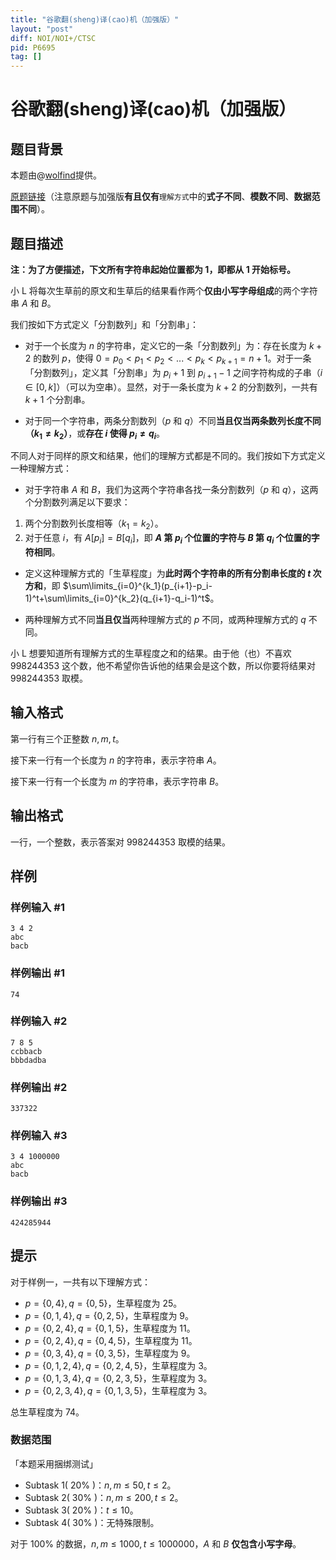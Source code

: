 ```yaml
---
title: "谷歌翻(sheng)译(cao)机（加强版）"
layout: "post"
diff: NOI/NOI+/CTSC
pid: P6695
tag: []
---
```

# 谷歌翻(sheng)译(cao)机（加强版）
## 题目背景

本题由@[wolfind](https://www.luogu.com.cn/user/104593)提供。

[原题链接](https://www.luogu.com.cn/problem/P6693)（注意原题与加强版**有且仅有**`理解方式`中的**式子不同**、**模数不同**、**数据范围不同**）。
## 题目描述

**注：为了方便描述，下文所有字符串起始位置都为 $1$，即都从 $1$ 开始标号。**

小 L 将每次生草前的原文和生草后的结果看作两个**仅由小写字母组成**的两个字符串 $A$ 和 $B$。

我们按如下方式定义「分割数列」和「分割串」：

- 对于一个长度为 $n$ 的字符串，定义它的一条「分割数列」为：存在长度为 $k+2$ 的数列 $p$，使得 $0=p_0<p_1<p_2<...<p_k<p_{k+1}=n+1$。对于一条「分割数列」，定义其「分割串」为 $p_i+1$ 到 $p_{i+1}-1$ 之间字符构成的子串（$i \in[0,k]$）（可以为空串）。显然，对于一条长度为 $k+2$ 的分割数列，一共有 $k+1$ 个分割串。

- 对于同一个字符串，两条分割数列（$p$ 和 $q$）不同**当且仅当两条数列长度不同（$k_1\neq k_2$）**，或**存在 $i$ 使得 $p_i\neq q_i$**。

不同人对于同样的原文和结果，他们的理解方式都是不同的。我们按如下方式定义一种理解方式：

- 对于字符串 $A$ 和 $B$，我们为这两个字符串各找一条分割数列（$p$ 和 $q$），这两个分割数列满足以下要求：
1. 两个分割数列长度相等（$k_1=k_2$）。
1. 对于任意 $i$，有 $A[p_i]=B[q_i]$，即 **$A$ 第 $p_i$ 个位置的字符与 $B$ 第 $q_i$ 个位置的字符相同**。

- 定义这种理解方式的「生草程度」为**此时两个字符串的所有分割串长度的 $t$ 次方和**，即 $\sum\limits_{i=0}^{k_1}(p_{i+1}-p_i-1)^t+\sum\limits_{i=0}^{k_2}(q_{i+1}-q_i-1)^t$。

- 两种理解方式不同**当且仅当**两种理解方式的 $p$ 不同，或两种理解方式的 $q$ 不同。

小 L 想要知道所有理解方式的生草程度之和的结果。由于他（也）不喜欢 $998244353$ 这个数，他不希望你告诉他的结果会是这个数，所以你要将结果对 $998244353$ 取模。
## 输入格式

第一行有三个正整数 $n,m,t$。

接下来一行有一个长度为 $n$ 的字符串，表示字符串 $A$。

接下来一行有一个长度为 $m$ 的字符串，表示字符串 $B$。
## 输出格式

一行，一个整数，表示答案对 $998244353$ 取模的结果。
## 样例

### 样例输入 #1
```
3 4 2
abc
bacb

```
### 样例输出 #1
```
74
```
### 样例输入 #2
```
7 8 5
ccbbacb
bbbdadba
```
### 样例输出 #2
```
337322
```
### 样例输入 #3
```
3 4 1000000
abc
bacb

```
### 样例输出 #3
```
424285944
```
## 提示

对于样例一，一共有以下理解方式：
+ $p=\{0,4\},q=\{0,5\}$，生草程度为 $25$。
+ $p=\{0,1,4\},q=\{0,2,5\}$，生草程度为 $9$。
+ $p=\{0,2,4\},q=\{0,1,5\}$，生草程度为 $11$。
+ $p=\{0,2,4\},q=\{0,4,5\}$，生草程度为 $11$。
+ $p=\{0,3,4\},q=\{0,3,5\}$，生草程度为 $9$。
+ $p=\{0,1,2,4\},q=\{0,2,4,5\}$，生草程度为 $3$。
+ $p=\{0,1,3,4\},q=\{0,2,3,5\}$，生草程度为 $3$。
+ $p=\{0,2,3,4\},q=\{0,1,3,5\}$，生草程度为 $3$。

总生草程度为 $74$。

### 数据范围

「本题采用捆绑测试」

- Subtask 1( $20\%$ )：$n,m\leq 50,t\leq 2$。
- Subtask 2( $30\%$ )：$n,m\leq 200,t\leq 2$。
- Subtask 3( $20\%$ )：$t\leq 10$。
- Subtask 4( $30\%$ )：无特殊限制。

对于 $100\%$ 的数据，$n,m\leq 1000,t\leq 1000000$，$A$ 和 $B$ **仅包含小写字母**。
